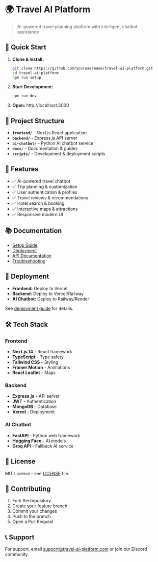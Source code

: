 # 🌍 Travel AI Platform

> AI-powered travel planning platform with intelligent chatbot assistance

## 🚀 Quick Start

1. **Clone & Install:**
   ```bash
   git clone https://github.com/yourusername/travel-ai-platform.git
   cd travel-ai-platform
   npm run setup
   ```

2. **Start Development:**
   ```bash
   npm run dev
   ```

3. **Open:** http://localhost:3000

## 📁 Project Structure

- **`frontend/`** - Next.js React application
- **`backend/`** - Express.js API server  
- **`ai-chatbot/`** - Python AI chatbot service
- **`docs/`** - Documentation & guides
- **`scripts/`** - Development & deployment scripts

## 🔧 Features

- ✅ AI-powered travel chatbot
- ✅ Trip planning & customization
- ✅ User authentication & profiles
- ✅ Travel reviews & recommendations
- ✅ Hotel search & booking
- ✅ Interactive maps & attractions
- ✅ Responsive modern UI

## 📚 Documentation

- [Setup Guide](docs/setup/)
- [Deployment](docs/deployment/)
- [API Documentation](docs/api/)
- [Troubleshooting](docs/troubleshooting/)

## 🚀 Deployment

- **Frontend:** Deploy to Vercel
- **Backend:** Deploy to Vercel/Railway
- **AI Chatbot:** Deploy to Railway/Render

See [deployment guide](docs/deployment/) for details.

## 🛠️ Tech Stack

### Frontend
- **Next.js 14** - React framework
- **TypeScript** - Type safety
- **Tailwind CSS** - Styling
- **Framer Motion** - Animations
- **React Leaflet** - Maps

### Backend
- **Express.js** - API server
- **JWT** - Authentication
- **MongoDB** - Database
- **Vercel** - Deployment

### AI Chatbot
- **FastAPI** - Python web framework
- **Hugging Face** - AI models
- **Groq API** - Fallback AI service

## 📄 License

MIT License - see [LICENSE](LICENSE) file.

## 🤝 Contributing

1. Fork the repository
2. Create your feature branch
3. Commit your changes
4. Push to the branch
5. Open a Pull Request

## 📞 Support

For support, email support@travel-ai-platform.com or join our Discord community.

